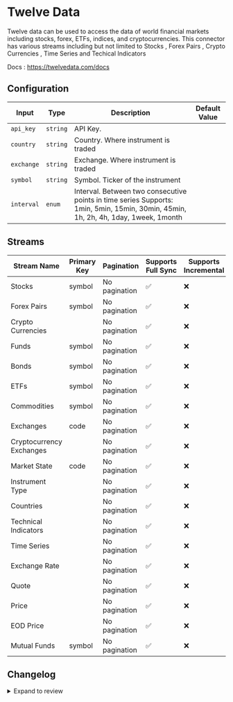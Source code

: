# Twelve Data
Twelve data can be used to access the data of world financial markets including stocks, forex, ETFs, indices, and cryptocurrencies.
This connector has various streams including but not limited to Stocks , Forex Pairs , Crypto Currencies , Time Series and Techical Indicators

Docs : https://twelvedata.com/docs

## Configuration

| Input | Type | Description | Default Value |
|-------|------|-------------|---------------|
| `api_key` | `string` | API Key.  |  |
| `country` | `string` | Country. Where instrument is traded |  |
| `exchange` | `string` | Exchange. Where instrument is traded |  |
| `symbol` | `string` | Symbol. Ticker of the instrument |  |
| `interval` | `enum` | Interval. Between two consecutive points in time series Supports: 1min, 5min, 15min, 30min, 45min, 1h, 2h, 4h, 1day, 1week, 1month |  |

## Streams
| Stream Name | Primary Key | Pagination | Supports Full Sync | Supports Incremental |
|-------------|-------------|------------|---------------------|----------------------|
| Stocks | symbol | No pagination | ✅ |  ❌  |
| Forex Pairs | symbol | No pagination | ✅ |  ❌  |
| Crypto Currencies |  | No pagination | ✅ |  ❌  |
| Funds | symbol | No pagination | ✅ |  ❌  |
| Bonds | symbol | No pagination | ✅ |  ❌  |
| ETFs | symbol | No pagination | ✅ |  ❌  |
| Commodities | symbol | No pagination | ✅ |  ❌  |
| Exchanges | code | No pagination | ✅ |  ❌  |
| Cryptocurrency Exchanges |  | No pagination | ✅ |  ❌  |
| Market State | code | No pagination | ✅ |  ❌  |
| Instrument Type |  | No pagination | ✅ |  ❌  |
| Countries |  | No pagination | ✅ |  ❌  |
| Technical Indicators |  | No pagination | ✅ |  ❌  |
| Time Series |  | No pagination | ✅ |  ❌  |
| Exchange Rate |  | No pagination | ✅ |  ❌  |
| Quote |  | No pagination | ✅ |  ❌  |
| Price |  | No pagination | ✅ |  ❌  |
| EOD Price |  | No pagination | ✅ |  ❌  |
| Mutual Funds | symbol | No pagination | ✅ |  ❌  |

## Changelog

<details>
  <summary>Expand to review</summary>

| Version          | Date              | Pull Request | Subject        |
|------------------|-------------------|--------------|----------------|
| 0.0.23 | 2025-05-17 | [60463](https://github.com/airbytehq/airbyte/pull/60463) | Update dependencies |
| 0.0.22 | 2025-05-10 | [60080](https://github.com/airbytehq/airbyte/pull/60080) | Update dependencies |
| 0.0.21 | 2025-05-04 | [59639](https://github.com/airbytehq/airbyte/pull/59639) | Update dependencies |
| 0.0.20 | 2025-04-27 | [59031](https://github.com/airbytehq/airbyte/pull/59031) | Update dependencies |
| 0.0.19 | 2025-04-19 | [58418](https://github.com/airbytehq/airbyte/pull/58418) | Update dependencies |
| 0.0.18 | 2025-04-12 | [57983](https://github.com/airbytehq/airbyte/pull/57983) | Update dependencies |
| 0.0.17 | 2025-04-05 | [57422](https://github.com/airbytehq/airbyte/pull/57422) | Update dependencies |
| 0.0.16 | 2025-03-29 | [56856](https://github.com/airbytehq/airbyte/pull/56856) | Update dependencies |
| 0.0.15 | 2025-03-22 | [56292](https://github.com/airbytehq/airbyte/pull/56292) | Update dependencies |
| 0.0.14 | 2025-03-09 | [55647](https://github.com/airbytehq/airbyte/pull/55647) | Update dependencies |
| 0.0.13 | 2025-03-01 | [54496](https://github.com/airbytehq/airbyte/pull/54496) | Update dependencies |
| 0.0.12 | 2025-02-15 | [54043](https://github.com/airbytehq/airbyte/pull/54043) | Update dependencies |
| 0.0.11 | 2025-02-08 | [53575](https://github.com/airbytehq/airbyte/pull/53575) | Update dependencies |
| 0.0.10 | 2025-02-01 | [52439](https://github.com/airbytehq/airbyte/pull/52439) | Update dependencies |
| 0.0.9 | 2025-01-18 | [52010](https://github.com/airbytehq/airbyte/pull/52010) | Update dependencies |
| 0.0.8 | 2025-01-11 | [51444](https://github.com/airbytehq/airbyte/pull/51444) | Update dependencies |
| 0.0.7 | 2024-12-28 | [50808](https://github.com/airbytehq/airbyte/pull/50808) | Update dependencies |
| 0.0.6 | 2024-12-21 | [50328](https://github.com/airbytehq/airbyte/pull/50328) | Update dependencies |
| 0.0.5 | 2024-12-14 | [49744](https://github.com/airbytehq/airbyte/pull/49744) | Update dependencies |
| 0.0.4 | 2024-12-12 | [49395](https://github.com/airbytehq/airbyte/pull/49395) | Update dependencies |
| 0.0.3 | 2024-12-11 | [49112](https://github.com/airbytehq/airbyte/pull/49112) | Starting with this version, the Docker image is now rootless. Please note that this and future versions will not be compatible with Airbyte versions earlier than 0.64 |
| 0.0.2 | 2024-11-04 | [48167](https://github.com/airbytehq/airbyte/pull/48167) | Update dependencies |
| 0.0.1 | 2024-10-20 | | Initial release by [@ombhardwajj](https://github.com/ombhardwajj) via Connector Builder |

</details>
